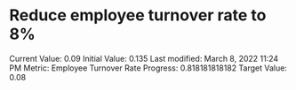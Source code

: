 # Reduce employee turnover rate to 8%

Current Value: 0.09
Initial Value: 0.135
Last modified: March 8, 2022 11:24 PM
Metric: Employee Turnover Rate
Progress: 0.818181818182
Target Value: 0.08
